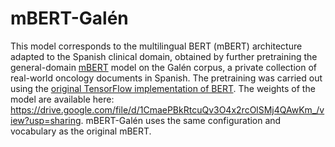 # mBERT-Galén

This model corresponds to the multilingual BERT (mBERT) architecture adapted to the Spanish clinical domain, obtained by further pretraining the general-domain [mBERT](https://github.com/google-research/bert/blob/master/multilingual.md) model on the Galén corpus, a private collection of real-world oncology documents in Spanish. The pretraining was carried out using the [original TensorFlow implementation of BERT](https://github.com/google-research/bert/blob/master/run_pretraining.py). The weights of the model are available here: https://drive.google.com/file/d/1CmaePBkRtcuQv3O4x2rcOlSMj4QAwKm_/view?usp=sharing. mBERT-Galén uses the same configuration and vocabulary as the original mBERT.

